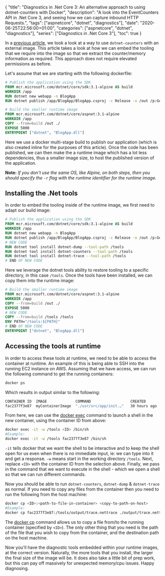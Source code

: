 {
    "title": "Diagnostics in .Net Core 3: An alternative approach to using dotnet-counters with Docker",
    "description": "A look into the EventCounters API in .Net Core 3, and seeing how we can capture inbound HTTP Requests.",
    "tags": ["aspnetcore", "dotnet", "diagnostics"],
    "date": "2020-06-25T22:56:00+01:00",
    "categories": ["aspnetcore", "dotnet", "diagnostics"],
    "series": ["Diagnostics in .Net Core 3"],
    "toc": true
}

In a [previous article](/article/2020/01/diagnostics-in-.net-core-3-using-dotnet-counters-with-docker/), we took a look at a way to use `dotnet-counters` with an external image. This article takes a look at how we can embed the tooling that we require into the image so that we extract the counter/memory information as required. This approach does not require elevated permissions as before.

<!--more-->

Let's assume that we are starting with the following dockerfile:

```dockerfile
# Publish the application using the SDK
FROM mcr.microsoft.com/dotnet/core/sdk:3.1-alpine AS build
WORKDIR /app
RUN dotnet new webapp -n BlogApp
RUN dotnet publish /app/BlogApp/BlogApp.csproj -c Release -o /out /p:GenerateDocumentationFile=false

# Build the smaller runtime image
FROM mcr.microsoft.com/dotnet/core/aspnet:3.1-alpine
WORKDIR /app
COPY --from=build /out ./
EXPOSE 5000
ENTRYPOINT ["dotnet", "BlogApp.dll"]
```

Here we use a docker multi-stage build to publish our application (which is also created inline for the purposes of this article). Once the code has been published, we can then make the a runtime image which has a lot less dependencies, thus a smaller image size, to host the published version of the application.

**Note:** _If you don't use the same OS, like Alpine, on both steps, then you should specify the `-r` flag with the runtime identifier for the runtime image._

## Installing the .Net tools

In order to embed the tooling inside of the runtime image, we first need to adapt our build image:

```dockerfile
# Publish the application using the SDK
FROM mcr.microsoft.com/dotnet/core/sdk:3.1-alpine AS build
WORKDIR /app
RUN dotnet new webapp -n BlogApp
RUN dotnet publish /app/BlogApp/BlogApp.csproj -c Release -o /out /p:GenerateDocumentationFile=false
# NEW CODE
RUN dotnet tool install dotnet-dump --tool-path /tools
RUN dotnet tool install dotnet-counters --tool-path /tools
RUN dotnet tool install dotnet-trace --tool-path /tools
# END OF NEW CODE
```

Here we leverage the dotnet tools ability to restore tooling to a specific directory, in this case `/tools`. Once the tools have been installed, we can copy them into the runtime image:

```dockerfile
# Build the smaller runtime image
FROM mcr.microsoft.com/dotnet/core/aspnet:3.1-alpine
WORKDIR /app
COPY --from=build /out ./
EXPOSE 5000
# NEW CODE
COPY --from=build /tools /tools
ENV PATH="/tools:${PATH}"
# END OF NEW CODE
ENTRYPOINT ["dotnet", "BlogApp.dll"]
```

## Accessing the tools at runtime

In order to access these tools at runtime, we need to be able to access the container at runtime. An example of this is being able to SSH into the running EC2 instance on AWS. Assuming that we have access, we can run the following command to get the running containers:

```bash
docker ps
```

Which results in output similar to the following:

```bash
CONTAINER ID  IMAGE             COMMAND                  CREATED        STATUS                    PORTS                NAMES
fac2377f3e87  myContainerImage  "./usr/src/app/init.…"   30 hours ago   Up 55 seconds (healthy)   0.0.0.0:80->80/tcp   myContainerImage
```

From here, we can use the [docker exec](https://docs.docker.com/engine/reference/commandline/exec/) command to launch a shell in the new container, using the container ID from above:

```bash
docker exec -it -w /tools <ID> /bin/sh
#Example:
docker exec -it -w /tools fac2377f3e87 /bin/sh
```

`-it` tells docker that we want the shell to be interactive and to keep the shell open for us even when there is no immediate input, ie: we can type into it and get a response. `-w` means start in the working directory `/tools`. Next, replace `<ID>` with the container ID from the selection above. Finally, we pass in the command that we want to execute in the shell - which we open a shell so that we can run different commands.

Now you should be able to run `dotnet-counters`, `dotnet-dump` & `dotnet-trace` as normal. If you need to copy any files from the container then you need to run the following from the host machine:

```bash
docker cp <ID>:<path-to-file-in-container> <copy-to-path-on-host>
#Example:
docker cp fac2377f3e87:/tools/output/trace.nettrace ./output/trace.nettrace
```

The [docker cp](https://docs.docker.com/engine/reference/commandline/cp/) command allows us to copy a file from/to the running container (specified by `<ID>`). The only other thing that you need is the path of the file that you wish to copy from the container, and the destination path on the host machine.

Now you'll have the diagnostic tools embedded within your runtime images, at the correct version. Naturally, the more tools that you install, the larger the final size of the image will be. It does also take a little bit of prep work, but this can pay off massively for unexpected memory/cpu issues. Happy diagnosing.
